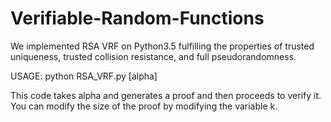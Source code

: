 # Verifiable-Random-Functions

We implemented RSA VRF on Python3.5 fulfilling the properties of trusted uniqueness, trusted collision resistance, and full pseudorandomness.

USAGE: python RSA_VRF.py [alpha]

This code takes alpha and generates a proof and then proceeds to verify it. You can modify the size of the proof by modifying the variable k. 


